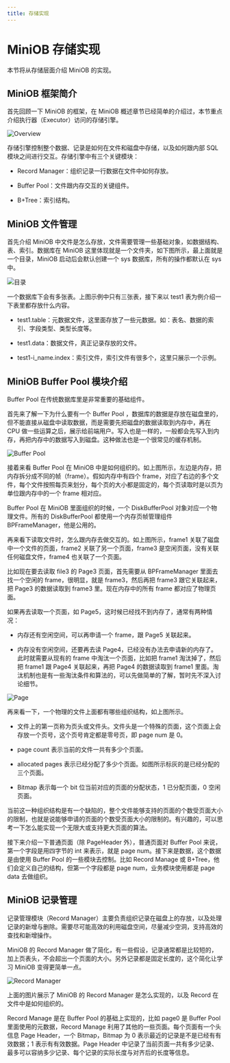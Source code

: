 ```yaml
---
title: 存储实现
---
```


# MiniOB 存储实现

本节将从存储层面介绍 MiniOB 的实现。

## MiniOB 框架简介

首先回顾一下 MiniOB 的框架，在 MiniOB 概述章节已经简单的介绍过，本节重点介绍执行器（Executor）访问的存储引擎。

![Overview](images/miniob-overview.png)

存储引擎控制整个数据、记录是如何在文件和磁盘中存储，以及如何跟内部 SQL 模块之间进行交互。存储引擎中有三个关键模块：

- Record Manager：组织记录一行数据在文件中如何存放。

- Buffer Pool：文件跟内存交互的关键组件。

- B+Tree：索引结构。

## MiniOB 文件管理

首先介绍 MiniOB 中文件是怎么存放，文件需要管理一些基础对象，如数据结构、表、索引。数据库在 MiniOB 这里体现就是一个文件夹，如下图所示，最上面就是一个目录，MiniOB 启动后会默认创建一个 sys 数据库，所有的操作都默认在 sys 中。

![目录](images/miniob-buffer-pool-directory.png)

一个数据库下会有多张表。上图示例中只有三张表，接下来以 test1 表为例介绍一下表里都存放什么内容。

- test1.table：元数据文件，这里面存放了一些元数据。如：表名、数据的索引、字段类型、类型长度等。

- test1.data：数据文件，真正记录存放的文件。

- test1-i_name.index：索引文件，索引文件有很多个，这里只展示一个示例。

## MiniOB Buffer Pool 模块介绍

Buffer Pool 在传统数据库里是非常重要的基础组件。

首先来了解一下为什么要有一个 Buffer Pool ，数据库的数据是存放在磁盘里的，但不能直接从磁盘中读取数据，而是需要先把磁盘的数据读取到内存中，再在 CPU 做一些运算之后，展示给前端用户。写入也是一样的，一般都会先写入到内存，再把内存中的数据写入到磁盘。这种做法也是一个很常见的缓存机制。

![Buffer Pool](images/miniob-buffer-pool-implementation.png)

接着来看 Buffer Pool 在 MiniOB 中是如何组织的。如上图所示，左边是内存，把内存拆分成不同的帧（frame）。假如内存中有四个 frame，对应了右边的多个文件，每个文件按照每页来划分，每个页的大小都是固定的，每个页读取时是以页为单位跟内存中的一个 frame 相对应。

Buffer Pool 在 MiniOB 里面组织的时候，一个 DiskBufferPool 对象对应一个物理文件。所有的 DiskBufferPool 都使用一个内存页帧管理组件 BPFrameManager，他是公用的。

再来看下读取文件时，怎么跟内存去做交互的。如上图所示，frame1 关联了磁盘中一个文件的页面，frame2 关联了另一个页面，frame3 是空闲页面，没有关联任何磁盘文件，frame4 也关联了一个页面。

比如现在要去读取 file3 的 Page3 页面，首先需要从 BPFrameManager 里面去找一个空闲的 frame，很明显，就是 frame3，然后再把 frame3 跟它关联起来，把 Page3 的数据读取到 frame3 里。现在内存中的所有 frame 都对应了物理页面。

如果再去读取一个页面，如 Page5，这时候已经找不到内存了，通常有两种情况：

- 内存还有空闲空间，可以再申请一个 frame，跟 Page5 关联起来。

- 内存没有空闲空间，还要再去读 Page4，已经没有办法去申请新的内存了。此时就需要从现有的 frame 中淘汰一个页面，比如把 frame1 淘汰掉了，然后把 frame1 跟 Page4 关联起来，再把 Page4 的数据读取到 frame1 里面。淘汰机制也是有一些淘汰条件和算法的，可以先做简单的了解，暂时先不深入讨论细节。

![Page](images/miniob-buffer-pool-page.png)

再来看一下，一个物理的文件上面都有哪些组织结构，如上图所示。

- 文件上的第一页称为页头或文件头。文件头是一个特殊的页面，这个页面上会存放一个页号，这个页号肯定都是零号页，即 page num 是 0。
  
- page  count 表示当前的文件一共有多少个页面。

- allocated pages 表示已经分配了多少个页面。如图所示标灰的是已经分配的三个页面。

- Bitmap 表示每一个 bit 位当前对应的页面的分配状态，1 已分配页面，0 空闲页面。

当前这一种组织结构是有一个缺陷的，整个文件能够支持的页面的个数受页面大小的限制，也就是说能够申请的页面的个数受页面大小的限制的。有兴趣的，可以思考一下怎么能实现一个无限大或支持更大页面的算法。

接下来介绍一下普通页面（除 PageHeader 外），普通页面对 Buffer Pool 来说，第一个字段是用四字节的 int 来表示，就是 page  num。接下来是数据，这个数据是由使用 Buffer Pool 的一些模块去控制。比如 Record Manage 或 B+Tree，他们会定义自己的结构，但第一个字段都是 page num，业务模块使用都是 page data 去做组织。

## MiniOB 记录管理

记录管理模块（Record Manager）主要负责组织记录在磁盘上的存放，以及处理记录的新增与删除。需要尽可能高效的利用磁盘空间，尽量减少空洞，支持高效的查找和新增操作。

MiniOB 的 Record Manager 做了简化，有一些假设，记录通常都是比较短的，加上页表头，不会超出一个页面的大小。另外记录都是固定长度的，这个简化让学习 MiniOB 变得更简单一点。

![Record Manager](images/miniob-buffer-pool-record.png)

上面的图片展示了 MiniOB 的 Record Manager 是怎么实现的，以及 Record 在文件中是如何组织的。

Record Manage 是在 Buffer Pool 的基础上实现的，比如 page0 是 Buffer Pool 里面使用的元数据，Record Manage 利用了其他的一些页面。每个页面有一个头信息 Page Header，一个 Bitmap，Bitmap 为 0 表示最近的记录是不是已经有有效数据；1 表示有有效数据。Page Header 中记录了当前页面一共有多少记录、最多可以容纳多少记录、每个记录的实际长度与对齐后的长度等信息。
